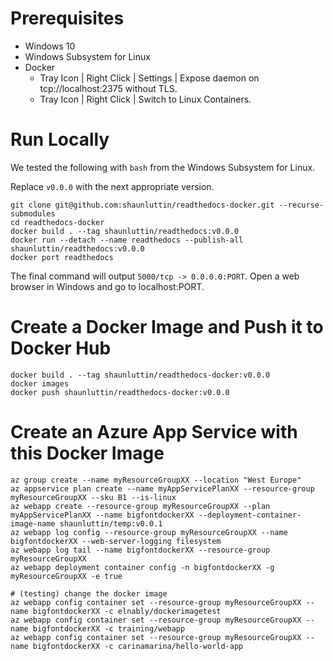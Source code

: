 
# Prerequisites

* Windows 10
* Windows Subsystem for Linux
* Docker 
    * Tray Icon | Right Click | Settings | Expose daemon on tcp://localhost:2375 without TLS.
    * Tray Icon | Right Click | Switch to Linux Containers.

# Run Locally

We tested the following with `bash` from the Windows Subsystem for Linux.

Replace `v0.0.0` with the next appropriate version.

    git clone git@github.com:shaunluttin/readthedocs-docker.git --recurse-submodules
    cd readthedocs-docker
    docker build . --tag shaunluttin/readthedocs:v0.0.0
    docker run --detach --name readthedocs --publish-all shaunluttin/readthedocs:v0.0.0
    docker port readthedocs

The final command will output `5000/tcp -> 0.0.0.0:PORT`. Open a web browser in Windows and go to localhost:PORT.
    
# Create a Docker Image and Push it to Docker Hub

    docker build . --tag shaunluttin/readthedocs-docker:v0.0.0 
    docker images 
    docker push shaunluttin/readthedocs-docker:v0.0.0

# Create an Azure App Service with this Docker Image

    az group create --name myResourceGroupXX --location "West Europe"      
    az appservice plan create --name myAppServicePlanXX --resource-group myResourceGroupXX --sku B1 --is-linux      
    az webapp create --resource-group myResourceGroupXX --plan myAppServicePlanXX --name bigfontdockerXX --deployment-container-image-name shaunluttin/temp:v0.0.1      
    az webapp log config --resource-group myResourceGroupXX --name bigfontdockerXX --web-server-logging filesystem      
    az webapp log tail --name bigfontdockerXX --resource-group myResourceGroupXX
    az webapp deployment container config -n bigfontdockerXX -g myResourceGroupXX -e true

    # (testing) change the docker image
    az webapp config container set --resource-group myResourceGroupXX --name bigfontdockerXX -c elnably/dockerimagetest
    az webapp config container set --resource-group myResourceGroupXX --name bigfontdockerXX -c training/webapp
    az webapp config container set --resource-group myResourceGroupXX --name bigfontdockerXX -c carinamarina/hello-world-app
